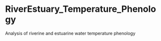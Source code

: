 # RiverEstuary_Temperature_Phenology
Analysis of riverine and estuarine water temperature phenology
